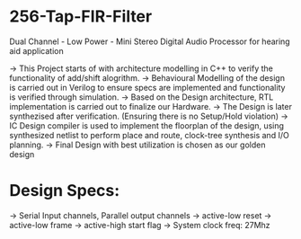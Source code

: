 # 256-Tap-FIR-Filter
Dual Channel - Low Power - Mini Stereo Digital Audio Processor for hearing aid application

-> This Project starts of with architecture modelling in C++ to verify the functionality of add/shift alogrithm.
-> Behavioural Modelling of the design is carried out in Verilog to ensure specs are implemented and functionality is verified through simulation.
-> Based on the Design architecture, RTL implementation is carried out to finalize our Hardware.
-> The Design is later synthezised after verification. (Ensuring there is no Setup/Hold violation)
-> IC Design compiler is used to implement the floorplan of the design, using synthesized netlist to perform place and route, clock-tree synthesis and I/O planning.
-> Final Design with best utilization is chosen as our golden design

# Design Specs:
-> Serial Input channels, Parallel output channels
-> active-low reset
-> active-low frame
-> active-high start flag
-> System clock freq: 27Mhz
